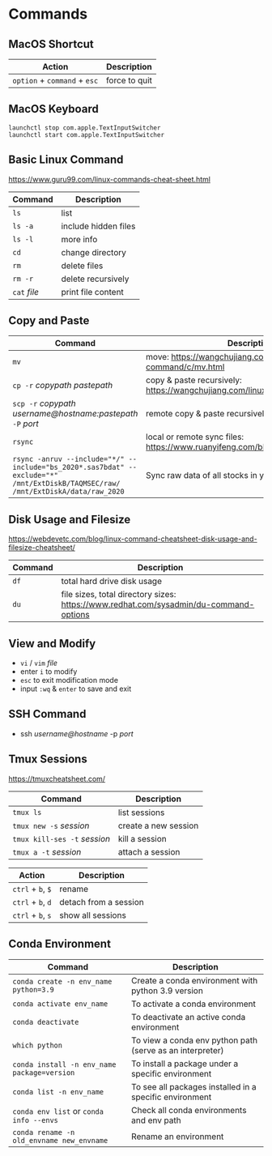 # Commands

## MacOS Shortcut
| Action | Description |
| ---- | ---- |
| `option` + `command` + `esc` | force to quit |

## MacOS Keyboard

```
launchctl stop com.apple.TextInputSwitcher
launchctl start com.apple.TextInputSwitcher
```

## Basic Linux Command
https://www.guru99.com/linux-commands-cheat-sheet.html

| Command | Description |
| ---- | ---- |
| `ls` | list |
| `ls -a` | include hidden files |
| `ls -l` | more info |
| `cd` | change directory |
| `rm` | delete files |
| `rm -r` | delete recursively |
| `cat` *file* | print file content |

## Copy and Paste
| Command | Description |
| ---- | ---- |
| `mv` | move: https://wangchujiang.com/linux-command/c/mv.html |
| `cp -r` *copypath* *pastepath* | copy & paste recursively: https://wangchujiang.com/linux-command/c/cp.html |
| `scp -r` *copypath* *username@hostname:pastepath* `-P` *port* | remote copy & paste recursively |
| `rsync` | local or remote sync files: https://www.ruanyifeng.com/blog/2020/08/rsync.html |
| `rsync -anruv --include="*/" --include="bs_2020*.sas7bdat" --exclude="*" /mnt/ExtDiskB/TAQMSEC/raw/ /mnt/ExtDiskA/data/raw_2020` | Sync raw data of all stocks in year 2020 only |

## Disk Usage and Filesize
https://webdevetc.com/blog/linux-command-cheatsheet-disk-usage-and-filesize-cheatsheet/

| Command | Description |
| ---- | ---- |
| `df` | total hard drive disk usage |
| `du` | file sizes, total directory sizes: https://www.redhat.com/sysadmin/du-command-options |

## View and Modify
- `vi` / `vim` *file*
- enter `i` to modify
- `esc` to exit modification mode
- input `:wq` & `enter` to save and exit

## SSH Command
- ssh *username@hostname* -p *port*

## Tmux Sessions
https://tmuxcheatsheet.com/

| Command | Description |
| ---- | ---- |
| `tmux ls` | list sessions |
| `tmux new -s` *session* | create a new session |
| `tmux kill-ses -t` *session* | kill a session |
| `tmux a -t` *session* | attach a session |

| Action | Description |
| ---- | ---- |
| `ctrl` + `b`, `$` | rename |
| `ctrl` + `b`, `d` | detach from a session |
| `ctrl` + `b`, `s` | show all sessions |



## Conda Environment

| Command                                     | Description                                               |
| ------------------------------------------- | --------------------------------------------------------- |
| `conda create -n env_name python=3.9`       | Create a conda environment with python 3.9 version        |
| `conda activate env_name`                   | To activate a conda environment                           |
| `conda deactivate`                          | To deactivate an active conda environment                 |
| `which python`                              | To view a conda env python path (serve as an interpreter) |
| `conda install -n env_name package=version` | To install a package under a specific environment         |
| `conda list -n env_name`                    | To see all packages installed in a specific environment   |
| `conda env list` or `conda info --envs`     | Check all conda environments and env path                 |
| `conda rename -n old_envname new_envname`   | Rename an environment                                     |